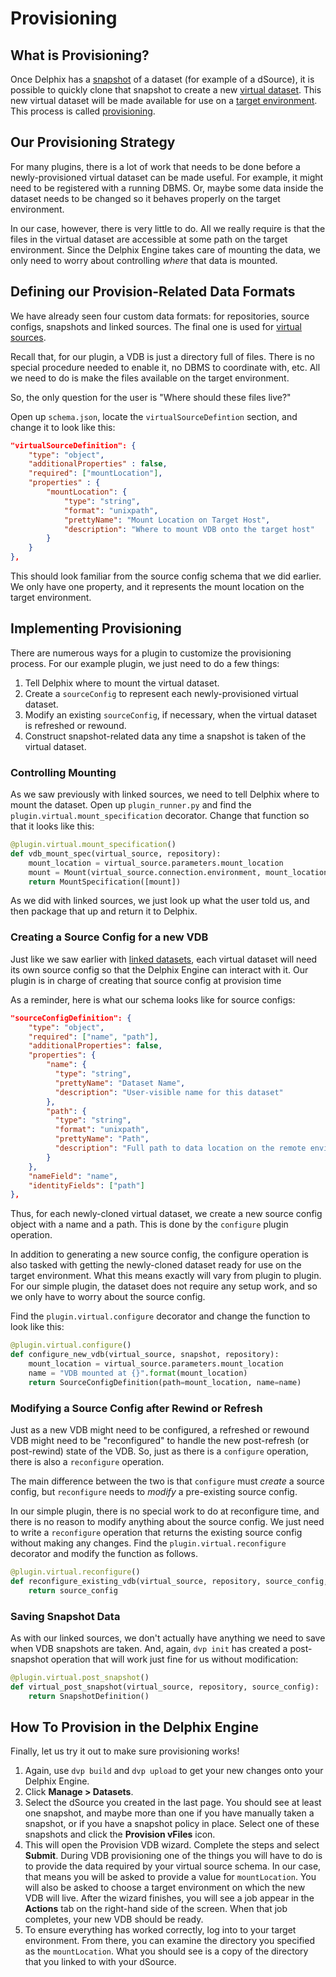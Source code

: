 # Provisioning

## What is Provisioning?
Once Delphix has a [snapshot](/References/Glossary.md#snapshot) of a dataset (for example of a dSource), it is possible to quickly clone that snapshot to create a new [virtual dataset](/References/Glossary.md#virtual-dataset). This new virtual dataset will be made available for use on a [target environment](/References/Glossary.md#target-environment). This process is called [provisioning](/References/Glossary.md#provisioning).

## Our Provisioning Strategy
For many plugins, there is a lot of work that needs to be done before a newly-provisioned virtual dataset can be made useful. For example, it might need to be registered with a running DBMS. Or, maybe some data inside the dataset needs to be changed so it behaves properly on the target environment.

In our case, however, there is very little to do. All we really require is that the files in the virtual dataset are accessible at some path on the target environment. Since the Delphix Engine takes care of mounting the data, we only need to worry about controlling *where* that data is mounted.

## Defining our Provision-Related Data Formats

We have already seen four custom data formats: for repositories, source configs, snapshots and
linked sources. The final one is used for [virtual sources](/References/Glossary.md#virtual-source).

Recall that, for our plugin, a VDB is just a directory full of files. There is no special
procedure needed to enable it, no DBMS to coordinate with, etc. All we need to do is make the files
available on the target environment.

So, the only question for the user is "Where should these files live?"

Open up `schema.json`, locate the `virtualSourceDefintion` section, and change it to look like this:

```json
"virtualSourceDefinition": {
    "type": "object",
    "additionalProperties" : false,
    "required": ["mountLocation"],
    "properties" : {
        "mountLocation": {
            "type": "string",
            "format": "unixpath",
            "prettyName": "Mount Location on Target Host",
            "description": "Where to mount VDB onto the target host"
        }
    }
},
```

This should look familiar from the source config schema that we did earlier. We only have one
property, and it represents the mount location on the target environment.

## Implementing Provisioning

There are numerous ways for a plugin to customize the provisioning process.
For our example plugin, we just need to do a few things:

1. Tell Delphix where to mount the virtual dataset.
2. Create a `sourceConfig` to represent each newly-provisioned virtual dataset.
3. Modify an existing `sourceConfig`, if necessary, when the virtual dataset is refreshed or rewound.
4. Construct snapshot-related data any time a snapshot is taken of the virtual dataset.

### Controlling Mounting

As we saw previously with linked sources, we need to tell Delphix where to mount the dataset. Open
up `plugin_runner.py` and find the `plugin.virtual.mount_specification` decorator. Change that function so that
it looks like this:

```python
@plugin.virtual.mount_specification()
def vdb_mount_spec(virtual_source, repository):
    mount_location = virtual_source.parameters.mount_location
    mount = Mount(virtual_source.connection.environment, mount_location)
    return MountSpecification([mount])
```

As we did with linked sources, we just look up what the user told us, and then package that up
and return it to Delphix.

### Creating a Source Config for a new VDB

Just like we saw earlier with [linked datasets](/References/Glossary.md#linked-dataset), each virtual dataset will need its own source config so that the Delphix Engine can interact with it. Our plugin is in charge of creating that source config at provision time

As a reminder, here is what our schema looks like for source configs:

```json
"sourceConfigDefinition": {
    "type": "object",
    "required": ["name", "path"],
    "additionalProperties": false,
    "properties": {
        "name": {
          "type": "string",
          "prettyName": "Dataset Name",
          "description": "User-visible name for this dataset"
        },
        "path": {
          "type": "string",
          "format": "unixpath",
          "prettyName": "Path",
          "description": "Full path to data location on the remote environment"
        }
    },
    "nameField": "name",
    "identityFields": ["path"]
},
```

Thus, for each newly-cloned virtual dataset, we create a new source config object with a name and a
path. This is done by the `configure` plugin operation.

In addition to generating a new source config, the configure operation is also tasked with getting
the newly-cloned dataset ready for use on the target environment. What this means exactly will vary
from plugin to plugin. For our simple plugin, the dataset does not require any setup work, and so we
only have to worry about the source config.

Find the `plugin.virtual.configure` decorator and change the function to look like this:

```python
@plugin.virtual.configure()
def configure_new_vdb(virtual_source, snapshot, repository):
    mount_location = virtual_source.parameters.mount_location
    name = "VDB mounted at {}".format(mount_location)
    return SourceConfigDefinition(path=mount_location, name=name)
```

### Modifying a Source Config after Rewind or Refresh

Just as a new VDB might need to be configured, a refreshed or rewound VDB might need to be
"reconfigured" to handle the new post-refresh (or post-rewind) state of the VDB. So, just as there
is a `configure` operation, there is also a `reconfigure` operation.

The main difference between the two is that `configure` must *create* a source config, but
`reconfigure` needs to *modify* a pre-existing source config.

In our simple plugin, there is no special work to do at reconfigure time, and there is no reason
to modify anything about the source config. We just need to write a `reconfigure` operation that
returns the existing source config without making any changes. Find the `plugin.virtual.reconfigure` decorator and modify the function as follows.

```python
@plugin.virtual.reconfigure()
def reconfigure_existing_vdb(virtual_source, repository, source_config, snapshot):
    return source_config
```

### Saving Snapshot Data

As with our linked sources, we don't actually have anything we need to save when VDB snapshots are
taken. And, again, `dvp init` has created a post-snapshot operation that will work just fine for us without modification:

```python
@plugin.virtual.post_snapshot()
def virtual_post_snapshot(virtual_source, repository, source_config):
    return SnapshotDefinition()
```

## How To Provision in the Delphix Engine

Finally, let us try it out to make sure provisioning works!

1. Again, use `dvp build` and `dvp upload` to get your new changes onto your Delphix Engine.
2. Click **Manage > Datasets**.
3. Select the dSource you created in the last page. You should see at least one snapshot, and maybe more than one if you have manually taken a snapshot, or if you have a snapshot policy in place. Select one of these snapshots and click the **Provision vFiles** icon.
4. This will open the Provision VDB wizard. Complete the steps and select **Submit**.
  During VDB provisioning one of the things you will have to do is to provide the data required by your virtual source schema. In our case, that means you will be asked to provide a value for `mountLocation`. You will also be asked to choose a target environment on which the new VDB will live. After the wizard finishes, you will see a job appear in the **Actions** tab on the right-hand side of the screen. When that job completes, your new VDB should be ready.
5. To ensure everything has worked correctly, log into to your target environment. From there, you can examine the directory you specified as the `mountLocation`. What you should see is a copy of the directory that you linked to with your dSource.